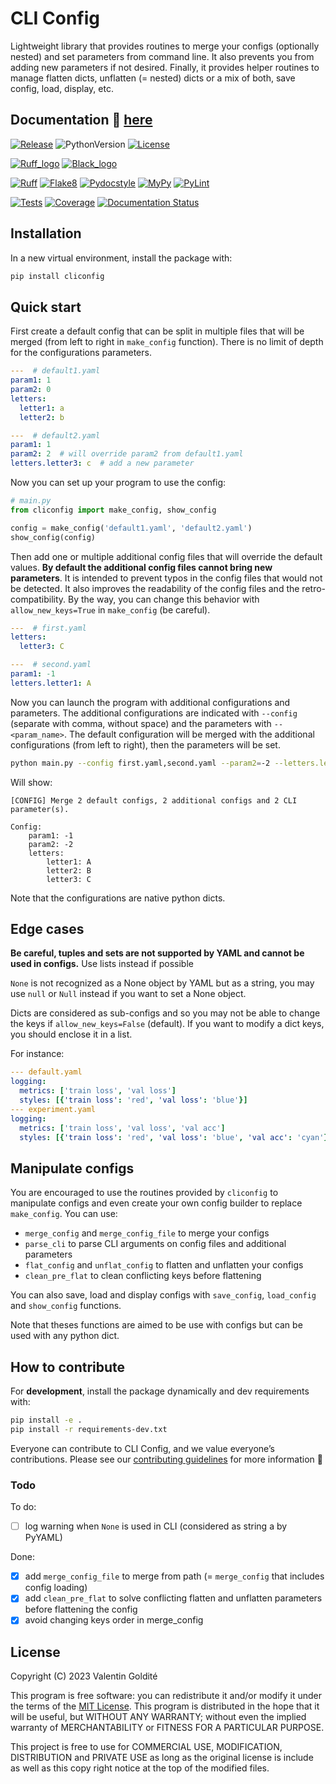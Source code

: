 # CLI Config

Lightweight library that provides routines to merge your configs (optionally nested)
and set parameters from command line. It also prevents you from adding new parameters
if not desired. Finally, it provides helper routines to manage flatten dicts, unflatten
(= nested) dicts or a mix of both, save config, load, display, etc.

## Documentation :memo: [here](https://cliconfig.readthedocs.io/en/stable)

[![Release](https://img.shields.io/github/v/release/valentingol/cliconfig?include_prereleases)](https://pypi.org/project/cliconfig/)
![PythonVersion](https://img.shields.io/badge/python-3.7%20%7E%203.11-informational)
[![License](https://img.shields.io/github/license/valentingol/cliconfig?color=999)](https://stringfixer.com/fr/MIT_license)

[![Ruff_logo](https://img.shields.io/endpoint?url=https://raw.githubusercontent.com/charliermarsh/ruff/main/assets/badge/v1.json)](https://github.com/charliermarsh/ruff)
[![Black_logo](https://img.shields.io/badge/code%20style-black-000000.svg)](https://github.com/psf/black)

[![Ruff](https://github.com/valentingol/cliconfig/actions/workflows/ruff.yaml/badge.svg)](https://github.com/valentingol/cliconfig/actions/workflows/ruff.yaml)
[![Flake8](https://github.com/valentingol/cliconfig/actions/workflows/flake.yaml/badge.svg)](https://github.com/valentingol/cliconfig/actions/workflows/flake.yaml)
[![Pydocstyle](https://github.com/valentingol/cliconfig/actions/workflows/pydocstyle.yaml/badge.svg)](https://github.com/valentingol/cliconfig/actions/workflows/pydocstyle.yaml)
[![MyPy](https://github.com/valentingol/cliconfig/actions/workflows/mypy.yaml/badge.svg)](https://github.com/valentingol/cliconfig/actions/workflows/mypy.yaml)
[![PyLint](https://img.shields.io/endpoint?url=https://gist.githubusercontent.com/valentingol/ab12676c87f0eaa715bef0f8ad31a604/raw/cliconfig_pylint.json)](https://github.com/valentingol/cliconfig/actions/workflows/pylint.yaml)

[![Tests](https://github.com/valentingol/cliconfig/actions/workflows/tests.yaml/badge.svg)](https://github.com/valentingol/cliconfig/actions/workflows/tests.yaml)
[![Coverage](https://img.shields.io/endpoint?url=https://gist.githubusercontent.com/valentingol/098e9c7c53be88779ee52ef2f2bc8803/raw/cliconfig_tests.json)](https://github.com/valentingol/cliconfig/actions/workflows/tests.yaml)
[![Documentation Status](https://readthedocs.org/projects/cliconfig/badge/?version=latest)](https://cliconfig.readthedocs.io/en/latest/?badge=latest)

## Installation

In a new virtual environment, install the package with:

```bash
pip install cliconfig
```

## Quick start

First create a default config that can be split in multiple files that will be merged
(from left to right in `make_config` function). There is no limit of depth for the
configurations parameters.

```yaml
---  # default1.yaml
param1: 1
param2: 0
letters:
  letter1: a
  letter2: b

---  # default2.yaml
param1: 1
param2: 2  # will override param2 from default1.yaml
letters.letter3: c  # add a new parameter
```

Now you can set up your program to use the config:

```python
# main.py
from cliconfig import make_config, show_config

config = make_config('default1.yaml', 'default2.yaml')
show_config(config)
```

Then add one or multiple additional config files that will override the default values.
**By default the additional config files cannot bring new parameters**.
It is intended to prevent typos in the config files that would not be detected.
It also improves the readability of the config files and the retro-compatibility.
By the way, you can change this behavior with `allow_new_keys=True` in `make_config`
(be careful).

```yaml
---  # first.yaml
letters:
  letter3: C

---  # second.yaml
param1: -1
letters.letter1: A
```

Now you can launch the program with additional configurations and parameters.
The additional configurations are indicated with `--config` (separate with comma,
without space) and the parameters with `--<param_name>`. The default configuration
will be merged with the additional configurations (from left to right), then the
parameters will be set.

```bash
python main.py --config first.yaml,second.yaml --param2=-2 --letters.letter2='B'
```

Will show:

```text
[CONFIG] Merge 2 default configs, 2 additional configs and 2 CLI parameter(s).

Config:
    param1: -1
    param2: -2
    letters:
        letter1: A
        letter2: B
        letter3: C
```

Note that the configurations are native python dicts.

## Edge cases

**Be careful, tuples and sets are not supported by YAML and cannot be used in configs.**
Use lists instead if possible

`None` is not recognized as a None object by YAML but as a string, you may use `null`
or `Null` instead if you want to
set a None object.

Dicts are considered as sub-configs and so you may not be able to change the keys if
`allow_new_keys=False` (default). If you want to modify a dict keys, you should
enclose it in a list.

For instance:

```yaml
--- default.yaml
logging:
  metrics: ['train loss', 'val loss']
  styles: [{'train loss': 'red', 'val loss': 'blue'}]
--- experiment.yaml
logging:
  metrics: ['train loss', 'val loss', 'val acc']
  styles: [{'train loss': 'red', 'val loss': 'blue', 'val acc': 'cyan'}]
```

## Manipulate configs

You are encouraged to use the routines provided by `cliconfig` to manipulate configs
and even create your own config builder to replace `make_config`. You can use:

- `merge_config` and `merge_config_file` to merge your configs
- `parse_cli` to parse CLI arguments on config files and additional parameters
- `flat_config` and `unflat_config` to flatten and unflatten your configs
- `clean_pre_flat` to clean conflicting keys before flattening

You can also save, load and display configs with `save_config`,
`load_config` and `show_config` functions.

Note that theses functions are aimed to be use with configs but can be used with
any python dict.

## How to contribute

For **development**, install the package dynamically and dev requirements with:

```bash
pip install -e .
pip install -r requirements-dev.txt
```

Everyone can contribute to CLI Config, and we value everyone’s contributions.
Please see our [contributing guidelines](CONTRIBUTING.md) for more information 🤗

### Todo

To do:

- [ ] log warning when `None` is used in CLI (considered as string a by PyYAML)

Done:

- [x] add `merge_config_file` to merge from path (= `merge_config` that includes
  config loading)
- [x] add `clean_pre_flat` to solve conflicting flatten and unflatten parameters
  before flattening the config
- [x] avoid changing keys order in merge_config

## License

Copyright (C) 2023  Valentin Goldité

This program is free software: you can redistribute it and/or modify it under the
terms of the [MIT License](LICENSE). This program is distributed in the hope that
it will be useful, but WITHOUT ANY WARRANTY; without even the implied warranty of
MERCHANTABILITY or FITNESS FOR A PARTICULAR PURPOSE.

This project is free to use for COMMERCIAL USE, MODIFICATION, DISTRIBUTION and
PRIVATE USE as long as the original license is include as well as this copy
right notice at the top of the modified files.

